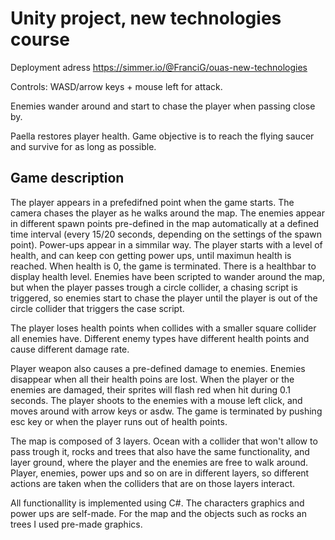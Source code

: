 # Unity project, new technologies course


Deployment adress
https://simmer.io/@FranciG/ouas-new-technologies

Controls: WASD/arrow keys + mouse left for attack.

Enemies wander around and start to chase the player when passing close by.

Paella restores player health.
Game objective is to reach the flying saucer and survive for as long as possible.

## Game description

The player appears in a prefedifned point when the game starts.  The camera chases the player as he walks around the map.
The enemies appear in different spawn points pre-defined in the map automatically at a defined time interval (every 15/20 seconds, depending on the settings of the spawn point).
Power-ups appear in a simmilar way.
The player starts with a level of health, and can keep con getting power ups, until maximun health is reached. When health is 0, the game is terminated. There is a healthbar to display health level.
Enemies have been scripted to wander around the map, but when the player passes trough a circle collider, a chasing script is triggered, so enemies start to chase the player until the player is out of the circle collider that triggers the case script.

The player loses health points when collides with a smaller square collider all enemies have. Different enemy types have different health points and cause different damage rate.

Player weapon also causes a pre-defined damage to enemies. Enemies disappear when all their health poins are lost.
When the player or the enemies are damaged, their sprites will flash red when hit during 0.1 seconds.
The player shoots to the enemies with a mouse left click, and moves around with arrow keys or asdw. The game is terminated by pushing esc key or when the player runs out of health points.

The map is composed of 3 layers. Ocean with a collider that won't allow to pass trough it, rocks and trees that also have the same functionality,  and layer ground, where the player and the enemies are free to walk around. Player, enemies, power ups and so on are in different layers, so different actions are taken when the colliders that are on those layers interact.

All functionallity is implemented using C#.
The characters graphics and power ups are self-made. For the map and the objects such as rocks an trees I used pre-made graphics.
